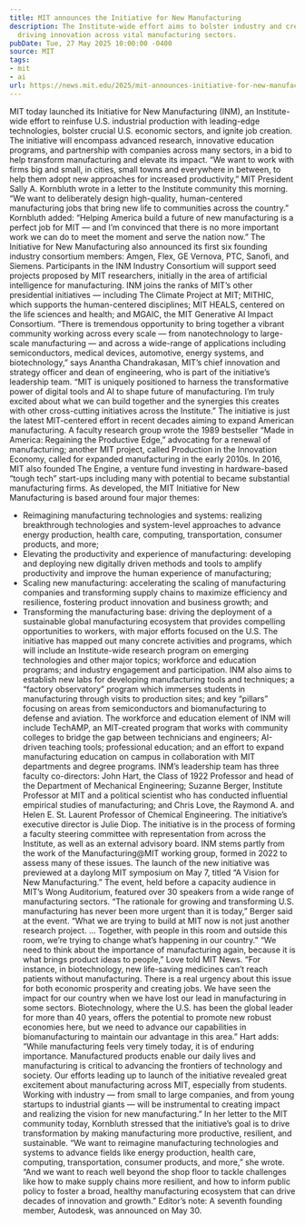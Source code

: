 ```yaml
---
title: MIT announces the Initiative for New Manufacturing
description: The Institute-wide effort aims to bolster industry and create jobs by
  driving innovation across vital manufacturing sectors.
pubDate: Tue, 27 May 2025 10:00:00 -0400
source: MIT
tags:
- mit
- ai
url: https://news.mit.edu/2025/mit-announces-initiative-for-new-manufacturing-0527
---
```


MIT today launched its Initiative for New Manufacturing (INM), an Institute-wide effort to reinfuse U.S. industrial production with leading-edge technologies, bolster crucial U.S. economic sectors, and ignite job creation.
The initiative will encompass advanced research, innovative education programs, and partnership with companies across many sectors, in a bid to help transform manufacturing and elevate its impact.
“We want to work with firms big and small, in cities, small towns and everywhere in between, to help them adopt new approaches for increased productivity,” MIT President Sally A. Kornbluth wrote in a letter to the Institute community this morning. “We want to deliberately design high-quality, human-centered manufacturing jobs that bring new life to communities across the country.”
Kornbluth added: “Helping America build a future of new manufacturing is a perfect job for MIT — and I’m convinced that there is no more important work we can do to meet the moment and serve the nation now.”
The Initiative for New Manufacturing also announced its first six founding industry consortium members: Amgen, Flex, GE Vernova, PTC, Sanofi, and Siemens. Participants in the INM Industry Consortium will support seed projects proposed by MIT researchers, initially in the area of artificial intelligence for manufacturing.
INM joins the ranks of MIT’s other presidential initiatives — including The Climate Project at MIT; MITHIC, which supports the human-centered disciplines; MIT HEALS, centered on the life sciences and health; and MGAIC, the MIT Generative AI Impact Consortium.
“There is tremendous opportunity to bring together a vibrant community working across every scale — from nanotechnology to large-scale manufacturing — and across a wide-range of applications including semiconductors, medical devices, automotive, energy systems, and biotechnology,” says Anantha Chandrakasan, MIT’s chief innovation and strategy officer and dean of engineering, who is part of the initiative’s leadership team. “MIT is uniquely positioned to harness the transformative power of digital tools and AI to shape future of manufacturing. I’m truly excited about what we can build together and the synergies this creates with other cross-cutting initiatives across the Institute.”
The initiative is just the latest MIT-centered effort in recent decades aiming to expand American manufacturing. A faculty research group wrote the 1989 bestseller “Made in America: Regaining the Productive Edge,” advocating for a renewal of manufacturing; another MIT project, called Production in the Innovation Economy, called for expanded manufacturing in the early 2010s. In 2016, MIT also founded The Engine, a venture fund investing in hardware-based “tough tech” start-ups including many with potential to became substantial manufacturing firms.
As developed, the MIT Initiative for New Manufacturing is based around four major themes:
- Reimagining manufacturing technologies and systems: realizing breakthrough technologies and system-level approaches to advance energy production, health care, computing, transportation, consumer products, and more;
- Elevating the productivity and experience of manufacturing: developing and deploying new digitally driven methods and tools to amplify productivity and improve the human experience of manufacturing;
- Scaling new manufacturing: accelerating the scaling of manufacturing companies and transforming supply chains to maximize efficiency and resilience, fostering product innovation and business growth; and
- Transforming the manufacturing base: driving the deployment of a sustainable global manufacturing ecosystem that provides compelling opportunities to workers, with major efforts focused on the U.S.
The initiative has mapped out many concrete activities and programs, which will include an Institute-wide research program on emerging technologies and other major topics; workforce and education programs; and industry engagement and participation. INM also aims to establish new labs for developing manufacturing tools and techniques; a “factory observatory” program which immerses students in manufacturing through visits to production sites; and key “pillars” focusing on areas from semiconductors and biomanufacturing to defense and aviation.
The workforce and education element of INM will include TechAMP, an MIT-created program that works with community colleges to bridge the gap between technicians and engineers; AI-driven teaching tools; professional education; and an effort to expand manufacturing education on campus in collaboration with MIT departments and degree programs.
INM’s leadership team has three faculty co-directors: John Hart, the Class of 1922 Professor and head of the Department of Mechanical Engineering; Suzanne Berger, Institute Professor at MIT and a political scientist who has conducted influential empirical studies of manufacturing; and Chris Love, the Raymond A. and Helen E. St. Laurent Professor of Chemical Engineering. The initiative’s executive director is Julie Diop.
The initiative is in the process of forming a faculty steering committee with representation from across the Institute, as well as an external advisory board. INM stems partly from the work of the Manufacturing@MIT working group, formed in 2022 to assess many of these issues.
The launch of the new initiative was previewed at a daylong MIT symposium on May 7, titled “A Vision for New Manufacturing.” The event, held before a capacity audience in MIT’s Wong Auditorium, featured over 30 speakers from a wide range of manufacturing sectors.
“The rationale for growing and transforming U.S. manufacturing has never been more urgent than it is today,” Berger said at the event. “What we are trying to build at MIT now is not just another research project. … Together, with people in this room and outside this room, we’re trying to change what’s happening in our country.”
“We need to think about the importance of manufacturing again, because it is what brings product ideas to people,” Love told MIT News. “For instance, in biotechnology, new life-saving medicines can’t reach patients without manufacturing. There is a real urgency about this issue for both economic prosperity and creating jobs. We have seen the impact for our country when we have lost our lead in manufacturing in some sectors. Biotechnology, where the U.S. has been the global leader for more than 40 years, offers the potential to promote new robust economies here, but we need to advance our capabilities in biomanufacturing to maintain our advantage in this area.”
Hart adds: “While manufacturing feels very timely today, it is of enduring importance. Manufactured products enable our daily lives and manufacturing is critical to advancing the frontiers of technology and society. Our efforts leading up to launch of the initiative revealed great excitement about manufacturing across MIT, especially from students. Working with industry — from small to large companies, and from young startups to industrial giants — will be instrumental to creating impact and realizing the vision for new manufacturing.”
In her letter to the MIT community today, Kornbluth stressed that the initiative’s goal is to drive transformation by making manufacturing more productive, resilient, and sustainable.
“We want to reimagine manufacturing technologies and systems to advance fields like energy production, health care, computing, transportation, consumer products, and more,” she wrote. “And we want to reach well beyond the shop floor to tackle challenges like how to make supply chains more resilient, and how to inform public policy to foster a broad, healthy manufacturing ecosystem that can drive decades of innovation and growth.”
Editor’s note: A seventh founding member, Autodesk, was announced on May 30.